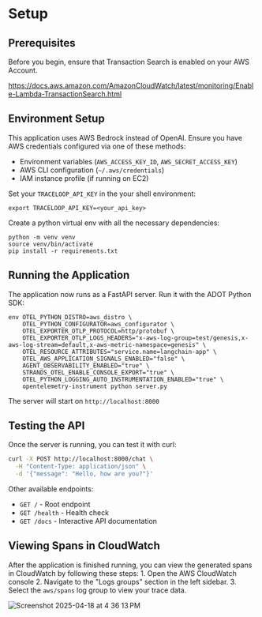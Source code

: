 # Setup

## Prerequisites

Before you begin, ensure that Transaction Search is enabled on your AWS Account.

https://docs.aws.amazon.com/AmazonCloudWatch/latest/monitoring/Enable-Lambda-TransactionSearch.html

## Environment Setup

This application uses AWS Bedrock instead of OpenAI. Ensure you have AWS credentials configured via one of these methods:
- Environment variables (`AWS_ACCESS_KEY_ID`, `AWS_SECRET_ACCESS_KEY`)
- AWS CLI configuration (`~/.aws/credentials`)
- IAM instance profile (if running on EC2)

Set your `TRACELOOP_API_KEY` in the your shell environment:
```
export TRACELOOP_API_KEY=<your_api_key>
```

Create a python virtual env with all the necessary dependencies:
```
python -m venv venv
source venv/bin/activate
pip install -r requirements.txt
```

## Running the Application

The application now runs as a FastAPI server. Run it with the ADOT Python SDK:
```
env OTEL_PYTHON_DISTRO=aws_distro \
    OTEL_PYTHON_CONFIGURATOR=aws_configurator \
    OTEL_EXPORTER_OTLP_PROTOCOL=http/protobuf \
    OTEL_EXPORTER_OTLP_LOGS_HEADERS="x-aws-log-group=test/genesis,x-aws-log-stream=default,x-aws-metric-namespace=genesis" \
    OTEL_RESOURCE_ATTRIBUTES="service.name=langchain-app" \
    OTEL_AWS_APPLICATION_SIGNALS_ENABLED="false" \
    AGENT_OBSERVABILITY_ENABLED="true" \
    STRANDS_OTEL_ENABLE_CONSOLE_EXPORT="true" \
    OTEL_PYTHON_LOGGING_AUTO_INSTRUMENTATION_ENABLED="true" \
    opentelemetry-instrument python server.py
```

The server will start on `http://localhost:8000`

## Testing the API

Once the server is running, you can test it with curl:

```bash
curl -X POST http://localhost:8000/chat \
  -H "Content-Type: application/json" \
  -d '{"message": "Hello, how are you?"}'
```

Other available endpoints:
- `GET /` - Root endpoint
- `GET /health` - Health check
- `GET /docs` - Interactive API documentation

## Viewing Spans in CloudWatch

After the application is finished running, you can view the generated spans in CloudWatch by following these steps:
    1. Open the AWS CloudWatch console
    2. Navigate to the "Logs groups" section in the left sidebar.
    3. Select the `aws/spans` log group to view your trace data.

![Screenshot 2025-04-18 at 4 36 13 PM](https://github.com/user-attachments/assets/c78a484e-1d10-42c9-8fde-bd34513fe2e3)
